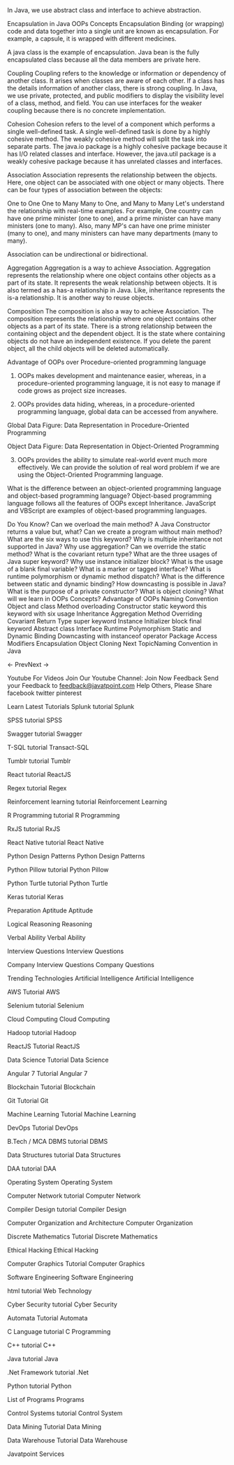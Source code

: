 In Java, we use abstract class and interface to achieve abstraction.

Encapsulation in Java OOPs Concepts
Encapsulation
Binding (or wrapping) code and data together into a single unit are known as encapsulation. For example, a capsule, it is wrapped with different medicines.

A java class is the example of encapsulation. Java bean is the fully encapsulated class because all the data members are private here.

Coupling
Coupling refers to the knowledge or information or dependency of another class. It arises when classes are aware of each other. If a class has the details information of another class, there is strong coupling. In Java, we use private, protected, and public modifiers to display the visibility level of a class, method, and field. You can use interfaces for the weaker coupling because there is no concrete implementation.

Cohesion
Cohesion refers to the level of a component which performs a single well-defined task. A single well-defined task is done by a highly cohesive method. The weakly cohesive method will split the task into separate parts. The java.io package is a highly cohesive package because it has I/O related classes and interface. However, the java.util package is a weakly cohesive package because it has unrelated classes and interfaces.

Association
Association represents the relationship between the objects. Here, one object can be associated with one object or many objects. There can be four types of association between the objects:

One to One
One to Many
Many to One, and
Many to Many
Let's understand the relationship with real-time examples. For example, One country can have one prime minister (one to one), and a prime minister can have many ministers (one to many). Also, many MP's can have one prime minister (many to one), and many ministers can have many departments (many to many).

Association can be undirectional or bidirectional.

Aggregation
Aggregation is a way to achieve Association. Aggregation represents the relationship where one object contains other objects as a part of its state. It represents the weak relationship between objects. It is also termed as a has-a relationship in Java. Like, inheritance represents the is-a relationship. It is another way to reuse objects.

Composition
The composition is also a way to achieve Association. The composition represents the relationship where one object contains other objects as a part of its state. There is a strong relationship between the containing object and the dependent object. It is the state where containing objects do not have an independent existence. If you delete the parent object, all the child objects will be deleted automatically.

Advantage of OOPs over Procedure-oriented programming language
1) OOPs makes development and maintenance easier, whereas, in a procedure-oriented programming language, it is not easy to manage if code grows as project size increases.

2) OOPs provides data hiding, whereas, in a procedure-oriented programming language, global data can be accessed from anywhere.

Global Data
Figure: Data Representation in Procedure-Oriented Programming


Object Data
Figure: Data Representation in Object-Oriented Programming

3) OOPs provides the ability to simulate real-world event much more effectively. We can provide the solution of real word problem if we are using the Object-Oriented Programming language.

What is the difference between an object-oriented programming language and object-based programming language?
Object-based programming language follows all the features of OOPs except Inheritance. JavaScript and VBScript are examples of object-based programming languages.



Do You Know?
Can we overload the main method?
A Java Constructor returns a value but, what?
Can we create a program without main method?
What are the six ways to use this keyword?
Why is multiple inheritance not supported in Java?
Why use aggregation?
Can we override the static method?
What is the covariant return type?
What are the three usages of Java super keyword?
Why use instance initializer block?
What is the usage of a blank final variable?
What is a marker or tagged interface?
What is runtime polymorphism or dynamic method dispatch?
What is the difference between static and dynamic binding?
How downcasting is possible in Java?
What is the purpose of a private constructor?
What is object cloning?
What will we learn in OOPs Concepts?
Advantage of OOPs
Naming Convention
Object and class
Method overloading
Constructor
static keyword
this keyword with six usage
Inheritance
Aggregation
Method Overriding
Covariant Return Type
super keyword
Instance Initializer block
final keyword
Abstract class
Interface
Runtime Polymorphism
Static and Dynamic Binding
Downcasting with instanceof operator
Package
Access Modifiers
Encapsulation
Object Cloning
Next TopicNaming Convention in Java


← PrevNext →

Youtube For Videos Join Our Youtube Channel: Join Now
Feedback
Send your Feedback to feedback@javatpoint.com
Help Others, Please Share
facebook twitter pinterest

Learn Latest Tutorials
Splunk tutorial
Splunk

SPSS tutorial
SPSS

Swagger tutorial
Swagger

T-SQL tutorial
Transact-SQL

Tumblr tutorial
Tumblr

React tutorial
ReactJS

Regex tutorial
Regex

Reinforcement learning tutorial
Reinforcement Learning

R Programming tutorial
R Programming

RxJS tutorial
RxJS

React Native tutorial
React Native

Python Design Patterns
Python Design Patterns

Python Pillow tutorial
Python Pillow

Python Turtle tutorial
Python Turtle

Keras tutorial
Keras


Preparation
Aptitude
Aptitude

Logical Reasoning
Reasoning

Verbal Ability
Verbal Ability

Interview Questions
Interview Questions

Company Interview Questions
Company Questions


Trending Technologies
Artificial Intelligence
Artificial Intelligence

AWS Tutorial
AWS

Selenium tutorial
Selenium

Cloud Computing
Cloud Computing

Hadoop tutorial
Hadoop

ReactJS Tutorial
ReactJS

Data Science Tutorial
Data Science

Angular 7 Tutorial
Angular 7

Blockchain Tutorial
Blockchain

Git Tutorial
Git

Machine Learning Tutorial
Machine Learning

DevOps Tutorial
DevOps


B.Tech / MCA
DBMS tutorial
DBMS

Data Structures tutorial
Data Structures

DAA tutorial
DAA

Operating System
Operating System

Computer Network tutorial
Computer Network

Compiler Design tutorial
Compiler Design

Computer Organization and Architecture
Computer Organization

Discrete Mathematics Tutorial
Discrete Mathematics

Ethical Hacking
Ethical Hacking

Computer Graphics Tutorial
Computer Graphics

Software Engineering 
Software Engineering

html tutorial
Web Technology

Cyber Security tutorial
Cyber Security

Automata Tutorial
Automata

C Language tutorial
C Programming

C++ tutorial
C++

Java tutorial
Java

.Net Framework tutorial
.Net

Python tutorial
Python

List of Programs
Programs

Control Systems tutorial
Control System

Data Mining Tutorial
Data Mining

Data Warehouse Tutorial
Data Warehouse






Javatpoint Services
